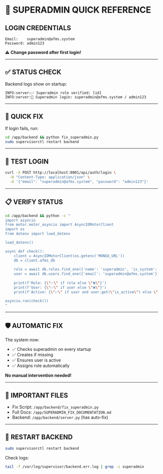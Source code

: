 # 🔑 SUPERADMIN QUICK REFERENCE

## LOGIN CREDENTIALS

```
Email:    superadmin@afms.system
Password: admin123
```

⚠️ **Change password after first login!**

---

## ✅ STATUS CHECK

Backend logs show on startup:
```
INFO:server:✅ Superadmin role verified: [id]
INFO:server:🔑 Superadmin login: superadmin@afms.system / admin123
```

---

## 🔧 QUICK FIX

If login fails, run:
```bash
cd /app/backend && python fix_superadmin.py
sudo supervisorctl restart backend
```

---

## 🧪 TEST LOGIN

```bash
curl -X POST http://localhost:8001/api/auth/login \
  -H "Content-Type: application/json" \
  -d '{"email": "superadmin@afms.system", "password": "admin123"}'
```

---

## 📋 VERIFY STATUS

```bash
cd /app/backend && python -c "
import asyncio
from motor.motor_asyncio import AsyncIOMotorClient
import os
from dotenv import load_dotenv

load_dotenv()

async def check():
    client = AsyncIOMotorClient(os.getenv('MONGO_URL'))
    db = client.afms_db
    
    role = await db.roles.find_one({'name': 'superadmin', 'is_system': True})
    user = await db.users.find_one({'email': 'superadmin@afms.system'})
    
    print(f'Role: {\"✅\" if role else \"❌\"}')
    print(f'User: {\"✅\" if user else \"❌\"}')
    print(f'Active: {\"✅\" if user and user.get(\"is_active\") else \"❌\"}')

asyncio.run(check())
"
```

---

## 🛡️ AUTOMATIC FIX

The system now:
- ✅ Checks superadmin on every startup
- ✅ Creates if missing
- ✅ Ensures user is active
- ✅ Assigns role automatically

**No manual intervention needed!**

---

## 📁 IMPORTANT FILES

- Fix Script: `/app/backend/fix_superadmin.py`
- Full Docs: `/app/SUPERADMIN_FIX_DOCUMENTATION.md`
- Backend: `/app/backend/server.py` (has auto-fix)

---

## 🔄 RESTART BACKEND

```bash
sudo supervisorctl restart backend
```

Check logs:
```bash
tail -f /var/log/supervisor/backend.err.log | grep -i superadmin
```
